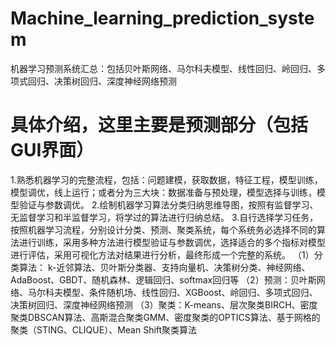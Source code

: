 # Machine_learning_prediction_system
机器学习预测系统汇总：包括贝叶斯网络、马尔科夫模型、线性回归、岭回归、多项式回归、决策树回归、深度神经网络预测
# 具体介绍，这里主要是预测部分（包括GUI界面）
1.熟悉机器学习的完整流程，包括：问题建模，获取数据，特征工程，模型训练，模型调优，线上运行；或者分为三大块：数据准备与预处理，模型选择与训练，模型验证与参数调优。
2.绘制机器学习算法分类归纳思维导图，按照有监督学习、无监督学习和半监督学习，将学过的算法进行归纳总结。
3.自行选择学习任务，按照机器学习流程，分别设计分类、预测、聚类系统，每个系统务必选择不同的算法进行训练，采用多种方法进行模型验证与参数调优，选择适合的多个指标对模型进行评估，采用可视化方法对结果进行分析，最终形成一个完整的系统。
（1）分类算法：
k-近邻算法、贝叶斯分类器、支持向量机、决策树分类、神经网络、AdaBoost、GBDT、随机森林、逻辑回归、softmax回归等
（2）预测：贝叶斯网络、马尔科夫模型、条件随机场、线性回归、XGBoost、岭回归、多项式回归、决策树回归、深度神经网络预测
（3）聚类：K-means、层次聚类BIRCH、密度聚类DBSCAN算法、高斯混合聚类GMM、密度聚类的OPTICS算法、基于网格的聚类（STING、CLIQUE）、Mean Shift聚类算法
